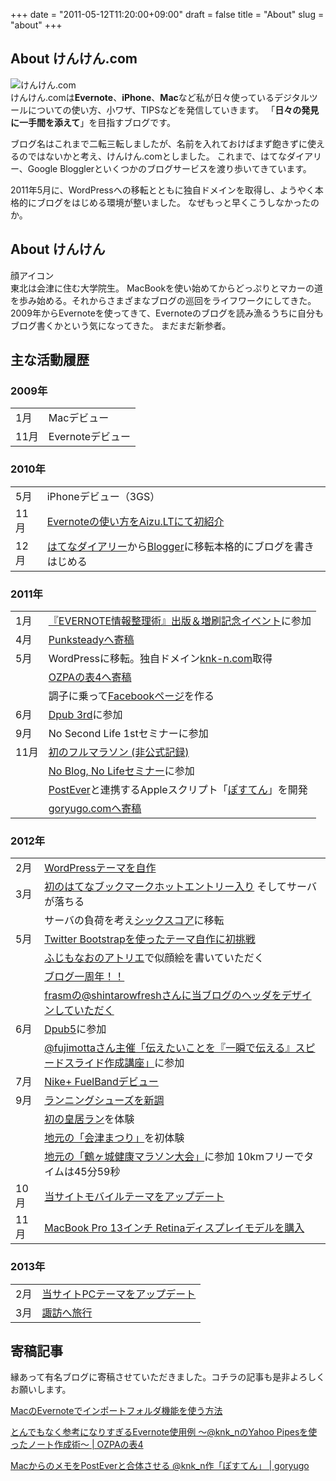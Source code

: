 +++
date = "2011-05-12T11:20:00+09:00"
draft = false
title = "About"
slug = "about"
+++

<h2>About けんけん.com</h2>

<div class="center"><img src="http://knk-n.com/images/2012/10/screenshot_2012-10-16_12.51.49.jpg" alt="けんけん.com" title="screenshot 2012-05-12 11.10.27.jpg" border="0" width="" height="" /></div>
けんけん.comは<strong>Evernote</strong>、<strong>iPhone</strong>、<strong>Mac</strong>など私が日々使っているデジタルツールについての使い方、小ワザ、TIPSなどを発信していきます。
「<strong>日々の発見に一手間を添えて</strong>」を目指すブログです。

ブログ名はこれまで二転三転しましたが、名前を入れておけばまず飽きずに使えるのではないかと考え、けんけん.comとしました。
これまで、はてなダイアリー、Google Blogglerといくつかのブログサービスを渡り歩いてきています。

2011年5月に、WordPressへの移転とともに独自ドメインを取得し、ようやく本格的にブログをはじめる環境が整いました。
なぜもっと早くこうしなかったのか。

<h2 id="about-profile">About けんけん</h2>
<p class="my-face" style="margin: 0 auto;"><span>顔アイコン</span></p>
東北は会津に住む大学院生。
MacBookを使い始めてからどっぷりとマカーの道を歩み始める。それからさまざまなブログの巡回をライフワークにしてきた。
2009年からEvernoteを使ってきて、Evernoteのブログを読み漁るうちに自分もブログ書くかという気になってきた。
まだまだ新参者。

<div id="prof-activity">
<h2>主な活動履歴</h2>
<h3>2009年</h3>
<table>
	<tbody>
		<tr>
			<td>1月</td>
			<td>Macデビュー</td>
		</tr>
		<tr>
			<td>11月</td>
			<td>Evernoteデビュー</td>
		</tr>
	</tbody>
</table>
<h3>2010年</h3>
<table>
	<tbody>
		<tr>
		  <td>5月</td>
		  <td>iPhoneデビュー（3GS）</td>
		</tr>
		<tr>
		  <td>11月</td>
		  <td><a href="http://knk-n.com/2010/11/27/aizult10/">Evernoteの使い方をAizu.LTにて初紹介</a></td>
		</tr>
		<tr>
		  <td>12月</td>
		  <td><a class="external" href="http://d.hatena.ne.jp/knk_n/" target="_blank">はてなダイアリー</a>から<a class="external" href="http://knknkenken.blogspot.com" target="_blank">Blogger</a>に移転本格的にブログを書きはじめる</td>
		</tr>	
	</tbody>
</table>
<h3>2011年</h3>
<table>
	<tbody>
		<tr>
			<td>1月</td>
			<td><a href="http://knk-n.com/2011/02/26/%E3%80%8Eevernote%E6%83%85%E5%A0%B1%E6%95%B4%E7%90%86%E8%A1%93%E3%80%8F%E5%87%BA%E7%89%88%EF%BC%86%E5%A2%97%E5%88%B7%E8%A8%98%E5%BF%B5%E3%82%A4%E3%83%99%E3%83%B3%E3%83%88%E3%81%AB%E8%A1%8C%E3%81%A3/">『EVERNOTE情報整理術』出版＆増刷記念イベント</a>に参加</td>
		</tr>
		<tr>
			<td>4月</td>
			<td><a class="external" href="http://punksteady.com/2011/04/13/mac%E3%81%AEevernote%E3%81%A7%E3%82%A4%E3%83%B3%E3%83%9D%E3%83%BC%E3%83%88%E3%83%95%E3%82%A9%E3%83%AB%E3%83%80%E6%A9%9F%E8%83%BD%E3%82%92%E4%BD%BF%E3%81%86%E6%96%B9%E6%B3%95/" target="_blank">Punksteadyへ寄稿</a></td>
		</tr>
		<tr>
			<td>5月</td>
			<td>WordPressに移転。独自ドメイン<a href="http://knk-n.com">knk-n.com</a>取得</td>
		</tr>
		<tr class="no-month">
			<td></td>
			<td><a class="external" href="http://ozpa-h4.com/2011/05/09/1105knk_n/ target="_blank"">OZPAの表4へ寄稿</a></td>
		</tr>
		<tr class="no-month">	
			<td></td>
			<td>調子に乗って<a class="external" href="http://facebook.com/knkncom" target="_blank">Facebookページ</a>を作る</td>
		</tr>
		<tr>
			<td>6月</td>
			<td><a href="http://knk-n.com/2011/06/19/dpub3/">Dpub 3rd</a>に参加</td>
		</tr>
		<tr>
			<td>9月</td>
			<td>No Second Life 1stセミナーに参加</td>
		</tr>
		<tr>
			<td>11月</td>
			<td><a href="http://knk-n.com/2011/11/10/running-20111110_first-full-marathon/">初のフルマラソン (非公式記録)</a></td>
		</tr>
		<tr class="no-month">
			<td></td>
			<td><a href="http://knk-n.com/2011/11/27/noblognolife/">No Blog, No Lifeセミナー</a>に参加</td>
		</tr>
		<tr class="no-month">
			<td></td>
			<td><a class="external" href="http://itunes.apple.com/jp/app/postever-1ri-fennomemoga1tsunoevernotenotoni/id422023962?mt=8&uo=4" rel="nofollow" target="_blank">PostEver</a>と連携するAppleスクリプト「<a href="http://knk-n.com/posten/">ぽすてん</a>」を開発</td>
		</tr>
		<tr class="no-month">
			<td></td>
			<td><a class="external" href="http://goryugo.com/20111130/knk_n_evernote/" target="_blank">goryugo.comへ寄稿</a></td>
		</tr>	
	</tbody>
</table>
<h3>2012年</h3>
<table>
	<tbody>
		<tr>
			<td>2月</td>
			<td><a href="http://knk-n.com/2012/02/09/making_myblogtheme/">WordPressテーマを自作</a></td>
		</tr>
		<tr>
			<td>3月</td>
			<td><a href="http://knk-n.com/2012/03/18/evernote_receipt_management/">初のはてなブックマークホットエントリー入り</a> そしてサーバが落ちる</td>
		</tr>
		<tr class="no-month">
			<td></td>
			<td>サーバの負荷を考え<a href="http://knk-n.com/2012/03/20/blog_server_moving_from_sakura_internet_to_sixcore/">シックスコア</a>に移転</td>
		</tr>
		<tr>
			<td>5月</td>
			<td><a href="http://knk-n.com/2012/05/06/marucom4/">Twitter Bootstrapを使ったテーマ自作に初挑戦</a></td>
		</tr>
		<tr class="no-month">
			<td></td>
			<td><a href="http://knk-n.com/2012/05/07/new_likeness_drawn_by_fujimonaos_atelier/">ふじもなおのアトリエ</a>で似顔絵を書いていただく</td>
		</tr>
		<tr class="no-month">
			<td></td>
			<td><a href="http://knk-n.com/2012/05/04/knkncom_1st-anniversary/">ブログ一周年！！</a></td>
		</tr>
		<tr class="no-month">
			<td></td>
			<td><a href="http://knk-n.com/2012/05/11/refresh_blog_header_by_shintarowfresh_at_frasm/">frasmの@shintarowfreshさんに当ブログのヘッダをデザインしていただく</a></td>
		</tr>
		<tr>
			<td>6月</td>
			<td><a href="http://knk-n.com/2012/06/27/dpub5-report/">Dpub5</a>に参加</td>
		</tr>
		<tr class="no-month">
			<td></td>
			<td><a href="http://knk-n.com/2012/06/28/spdslide_vol1/">@fujimottaさん主催「伝えたいことを『一瞬で伝える』スピードスライド作成講座」</a>に参加</td>
		</tr>
		<tr>
			<td>7月</td>
			<td><a href="http://knk-n.com/2012/07/07/nikeplus_fuelband_review/">Nike+ FuelBandデビュー</a></td>
		</tr>
		<tr>
			<td>9月</td>
			<td><a href="http://knk-n.com/2012/09/07/new-running-shoes-nikeid/">ランニングシューズを新調</a></td>
		</tr>
		<tr class="no-month">
			<td></td>
			<td><a href="http://knk-n.com/2012/09/09/running-course-i-recommended-at-shibuya-4/">初の皇居ラン</a>を体験</td>
		</tr>
		<tr class="no-month">
			<td></td>
			<td><a href="http://knk-n.com/2012/09/23/aizu-bandaisan-odori_aizu-matsuri-2012/">地元の「会津まつり」</a>を初体験</td>
		</tr>
		<tr class="no-month">
			<td></td>
			<td><a href="http://knk-n.com/2012/10/01/tsurugajo-kenko-marathon-2012-09-30-report/">地元の「鶴ヶ城健康マラソン大会」</a>に参加 10kmフリーでタイムは45分59秒</td>
		</tr>
		<tr>
			<td>10月</td>
			<td><a href="http://knk-n.com/2012/10/14/knkn56_mobile-theme-version-up-post-twitterbootstrap/">当サイトモバイルテーマをアップデート</a></td>
		</tr>
		<tr>
			<td>11月</td>
			<td><a href="http://knk-n.com/2012/11/18/macbookpro_13inch_retina/">MacBook Pro 13インチ Retinaディスプレイモデルを購入</a></td>
		</tr>
	</tbody>
</table>
<h3>2013年</h3>
<table>
	<tbody>
		<tr>
			<td>2月</td>
			<td><a href="http://knk-n.com/2013/02/10/blog-theme-renewal-130210/">当サイトPCテーマをアップデート</a></td>
		</tr>
		<tr>
			<td>3月</td>
			<td><a href="http://knk-n.com/2013/03/15/souda-suwa-ikou/">諏訪へ旅行</a></td>
		</tr>
	</tbody>
</table>
</div>

<h2>寄稿記事</h2>
縁あって有名ブログに寄稿させていただきました。コチラの記事も是非よろしくお願いします。
<p><a class="external" href="http://punksteady.com/2011/04/13/macのevernoteでインポートフォルダ機能を使う方法/" target="_blank">MacのEvernoteでインポートフォルダ機能を使う方法</a></p>
<p><a class="external" href="http://ozpa-h4.com/2011/05/09/1105knk_n/" target="_blank">とんでもなく参考になりすぎるEvernote使用例 〜@knk_nのYahoo Pipesを使ったノート作成術〜 | OZPAの表4</a></p>
<p><a class="external" href="http://goryugo.com/20111130/knk_n_evernote/" target="_blank">MacからのメモをPostEverと合体させる @knk_n作「ぽすてん」 | goryugo</a></p>
